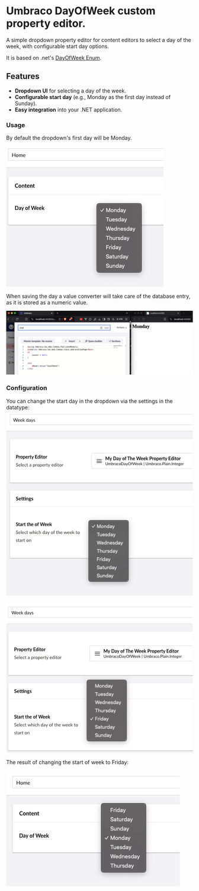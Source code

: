 # Umbraco DayOfWeek custom property editor.

A simple dropdown property editor for content editors to select a day of the week, with configurable start day options.

It is based on .net's [DayOfWeek Enum](https://learn.microsoft.com/en-us/dotnet/api/system.dayofweek?view=net-9.0).

## Features

- **Dropdown UI** for selecting a day of the week.
- **Configurable start day** (e.g., Monday as the first day instead of Sunday).
- **Easy integration** into your .NET application.

### Usage
By default the dropdown's first day will be Monday.

![Default start day](https://raw.githubusercontent.com/Frost117/UmbracoDayOfWeek/refs/heads/main/UmbracoDayOfWeek/images/backoffice-content-editing-v15.png)

When saving the day a value converter will take care of the database entry, as it is stored as a numeric value.

![Model.value for the week days exempel](https://raw.githubusercontent.com/Frost117/UmbracoDayOfWeek/refs/heads/main/UmbracoDayOfWeek/images/backoffice-content-editing-model-v15.png)

### Configuration
You can change the start day in the dropdown via the settings in the datatype:
![Configuration to change start day of the week](https://raw.githubusercontent.com/Frost117/UmbracoDayOfWeek/refs/heads/main/UmbracoDayOfWeek/images/backoffice-settings-v15.png)

![Changing which day the week starts of with to Friday](https://raw.githubusercontent.com/Frost117/UmbracoDayOfWeek/refs/heads/main/UmbracoDayOfWeek/images/friday-start.png)

The result of changing the start of week to Friday:

![Result of changing the start day of the week to Friday](https://raw.githubusercontent.com/Frost117/UmbracoDayOfWeek/refs/heads/main/UmbracoDayOfWeek/images/start-week-friday.png)
